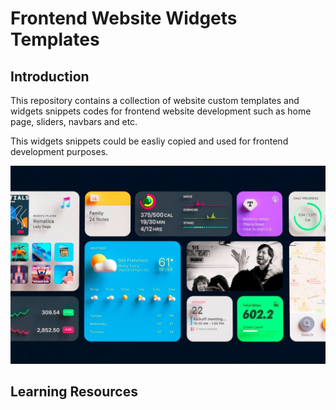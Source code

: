 # Frontend Website Widgets Templates

## Introduction

This repository contains a collection of website custom templates and widgets snippets codes for frontend website development such as home page, sliders, navbars and etc.

This widgets snippets could be easliy copied and used for frontend development purposes.

![Banner Image](github-readme-contents/banner.jpg)

## Learning Resources
